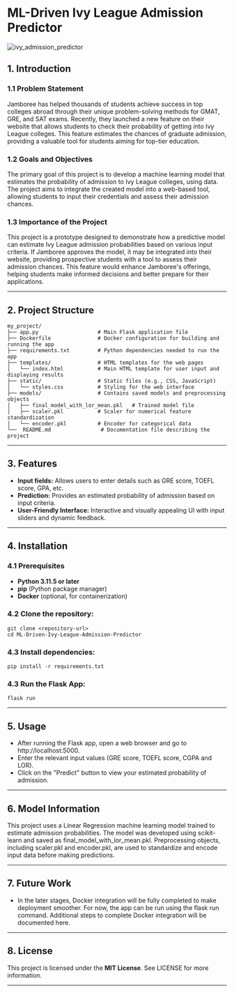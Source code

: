 # ML-Driven Ivy League Admission Predictor
![ivy_admission_predictor](https://github.com/user-attachments/assets/edbb33dd-66f6-4172-8512-85a233bc0688)

## 1. Introduction

### 1.1 Problem Statement

Jamboree has helped thousands of students achieve success in top colleges abroad through their unique problem-solving methods for GMAT, GRE, and SAT exams. Recently, they launched a new feature on their website that allows students to check their probability of getting into Ivy League colleges. This feature estimates the chances of graduate admission, providing a valuable tool for students aiming for top-tier education.

### 1.2 Goals and Objectives

The primary goal of this project is to develop a machine learning model that estimates the probability of admission to Ivy League colleges, using data. The project aims to integrate the created model into a web-based tool, allowing students to input their credentials and assess their admission chances.

### 1.3 Importance of the Project

This project is a prototype designed to demonstrate how a predictive model can estimate Ivy League admission probabilities based on various input criteria. If Jamboree approves the model, it may be integrated into their website, providing prospective students with a tool to assess their admission chances. This feature would enhance Jamboree's offerings, helping students make informed decisions and better prepare for their applications.

---
## 2. Project Structure

```
my_project/
├── app.py                   # Main Flask application file
├── Dockerfile               # Docker configuration for building and running the app
├── requirements.txt         # Python dependencies needed to run the app
├── templates/               # HTML templates for the web pages
│   └── index.html           # Main HTML template for user input and displaying results
├── static/                  # Static files (e.g., CSS, JavaScript)
│   └── styles.css           # Styling for the web interface
├── models/                  # Contains saved models and preprocessing objects
│   ├── final_model_with_lor_mean.pkl   # Trained model file
│   ├── scaler.pkl           # Scaler for numerical feature standardization
│   └── encoder.pkl          # Encoder for categorical data
└──  README.md                # Documentation file describing the project
```

---
## 3. Features
- **Input fields:** Allows users to enter details such as GRE score, TOEFL score, GPA, etc.
- **Prediction:** Provides an estimated probability of admission based on input criteria.
- **User-Friendly Interface:** Interactive and visually appealing UI with input sliders and dynamic feedback.

---

## 4. Installation

### 4.1 Prerequisites

- **Python 3.11.5 or later**
- **pip** (Python package manager)
- **Docker** (optional, for containerization)

### 4.2 **Clone the repository:**

    git clone <repository-url>
    cd ML-Driven-Ivy-League-Admission-Predictor

### 4.3 **Install dependencies:**

    pip install -r requirements.txt

### 4.3 Run the Flask App:

    flask run

---

## 5. Usage

   - After running the Flask app, open a web browser and go to http://localhost:5000.
   - Enter the relevant input values (GRE score, TOEFL score, CGPA and LOR).
   - Click on the "Predict" button to view your estimated probability of admission.

---

## 6. Model Information

This project uses a Linear Regression machine learning model trained to estimate admission probabilities. The model was developed using scikit-learn and saved as final_model_with_lor_mean.pkl. Preprocessing objects, including scaler.pkl and encoder.pkl, are used to standardize and encode input data before making predictions.

--- 

## 7. Future Work

- In the later stages, Docker integration will be fully completed to make deployment smoother. For now, the app can be run using the flask run command. Additional steps to complete Docker integration will be documented here.

---

## 8. License

This project is licensed under the **MIT License**. See LICENSE for more information.

---

